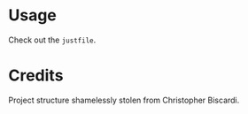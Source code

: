 # Usage

Check out the `justfile`.

# Credits

Project structure shamelessly stolen from Christopher Biscardi.
